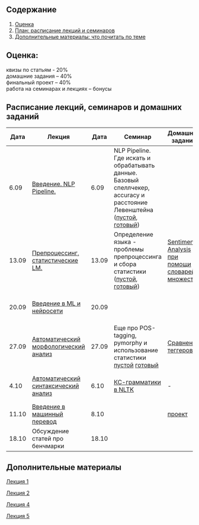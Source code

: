 ## Содержание
1. [Оценка](#score)
2. [План: расписание лекций и семинаров](#sched)
3. [Дополнительные материалы: что почитать по теме](#add)

## Оценка:<br><a name="score"/>
квизы по статьям - 20%<br>
домашние задания – 40% <br>
финальный проект – 40%<br>
работа на семинарах и лекциях – бонусы<br>

## Расписание лекций, семинаров и домашних заданий<a name="sched"/>
|Дата|Лекция|Дата|Семинар|Домашнее задание|Ридинг|Дедлайн|
|-|-|-|-|-|-|-|
|6.09|[Введение. NLP Pipeline.](Slides/1-intro.pdf)|6.09| NLP Pipeline. Где искать и обрабатывать данные. Базовый спеллчекер, accuracy и расстояние Левенштейна ([пустой](https://colab.research.google.com/drive/1w02iQpc18eQcToG1vKJoheVdblGBqFqk#scrollTo=_PF9wrJlermY), [готовый](https://colab.research.google.com/drive/1BqXRwoi_qJnmVYUgTsfa1SKHDat5xROk#scrollTo=Dh0CDmMmiScF))||[Word Embeddings](https://ruder.io/word-embeddings-1/)|ридинг - к 20.09|
|13.09|[Препроцессинг, статистические LM.](Slides/2-lm.pdf)|13.09|Определение языка - проблемы препроцессинга и сбора статистики ([пустой](https://colab.research.google.com/drive/1ZhgrUDmURteycdlJwGWxpg-qYfcQGZQy?usp=sharing), [готовый](https://colab.research.google.com/drive/1QvkS3ORCgihdJY_VIcZ7XAHFit4LfBaS?usp=sharing))|[Sentiment Analysis при помощи словарей и множеств](https://github.com/named-entity/hse-nlp/blob/master/3rd_year/Hometask_1.ipynb)|-|дз к 27.09|
|20.09|[Введение в ML и нейросети](Slides/3-nn-101.pdf)|20.09|||[Соревнование Dialogue для морфологических парсеров](http://www.dialog-21.ru/media/1674/49.pdf)|ридинг - к семинару;|
|27.09|[Автоматический морфологический анализ](Slides/4-pos-tagging.pdf)|27.09|Еще про POS-tagging, pymorphy и использование статистики [пустой](https://colab.research.google.com/drive/1fv3mWDXW9pKVrT3q_MSzxQJf7w339IRP?usp=sharing) [готовый](https://colab.research.google.com/drive/1wMkEJTvXwrWQg9D6ekqV2iNWEQMD_EiH?usp=sharing)|[Сравнение теггеров](Hometask_2.md)|-| дз - 4.10|
|4.10|[Автоматический синтаксический анализ](Slides/5-parsing.pdf)|6.10|[КС-грамматики в NLTK](https://colab.research.google.com/drive/1F0osRvkyPAgSmzJIkccSuEXj7Q54sfSW?usp=sharing)|-|[NLP Benchmarking](https://ruder.io/nlp-benchmarking/), описание задания TBA|ридинг - 11.10|
|11.10|[Введение в машинный перевод](Slides/6-mt.pdf)|8.10|[]()|[проект](https://docs.google.com/document/d/1coB7WmQvsgtRyUK4-iKw4Ta6ZoWcWspJfxDSazLWWwo/edit?usp=sharing)|-||
|18.10|Обсуждение статей про бенчмарки|18.10|[]()||||

## Дополнительные материалы<a name="add"/>
[Лекция 1](Notes/1-intro.md)

[Лекция 2](Notes/2-lm.md)

[Лекция 4](Notes/4-pos.md)

[Лекция 5](Notes/5-parsing.md)